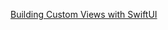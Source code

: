 [Building Custom Views with SwiftUI](https://hamoblog.notion.site/WWDC-2019-Building-Custom-Views-with-SwiftUI-b012d303bf7f4a8a88e5222cfccd01fb?pvs=4)
